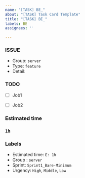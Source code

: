 ```yaml
---
name: "[TASK] BE_"
about: "[TASK] Task Card Template"
title: "[TASK] BE_"
labels: BE
assignees: ''

---
```


### **ISSUE**

- Group: `server`
- Type: `feature`
- Detail: 

### **TODO**

- [ ]  Job1
- [ ]  Job2


### **Estimated time**

### **`1h`**


### **Labels**

- Estimated time: `E: 1h`
- Group : `server`
- Sprint: `Sprint1_Bare-Minimum`
- Urgency: `High`, `Middle`, `Low`
